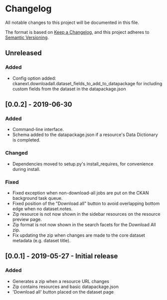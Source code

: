 # Changelog
All notable changes to this project will be documented in this file.

The format is based on [Keep a Changelog](https://keepachangelog.com/en/1.0.0/),
and this project adheres to [Semantic Versioning](https://semver.org/spec/v2.0.0.html).

## Unreleased

### Added
- Config option added: ckanext.downloadall.dataset_fields_to_add_to_datapackage for including custom fields from the dataset in the datapackage.json

## [0.0.2] - 2019-06-30
### Added
- Command-line interface.
- Schema added to the datapackage.json if a resource's Data Dictionary is completed.

### Changed
- Dependencies moved to setup.py's install_requires, for convenience during install.

### Fixed
- Fixed exception when non-download-all jobs are put on the CKAN background task queue.
- Fixed position of the "Download all" button to avoid overlapping bottom edge when no dataset.notes.
- Zip resource is not now shown in the sidebar resources on the resource preview page.
- Zip format is not now shown in the search facets for the Download All zip.
- Fix updating the zip when changes are made to the core dataset metadata (e.g. dataset title).

## [0.0.1] - 2019-05-27 - Initial release
### Added
- Generates a zip when a resource URL changes
- Zip contains resources and basic datapackage.json
- 'Download all' button placed on the dataset page
